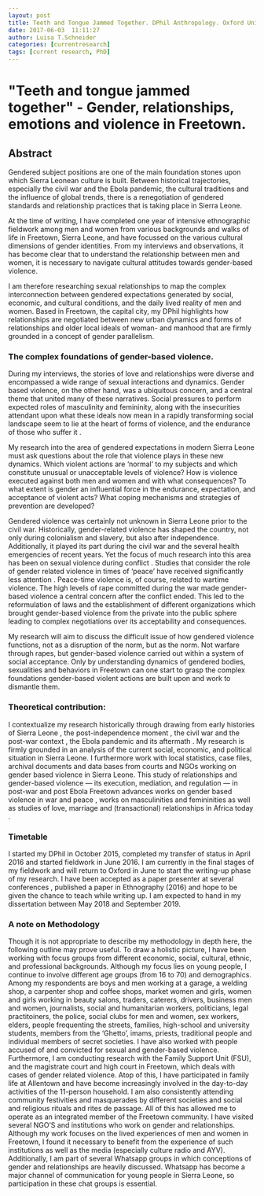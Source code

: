 ```yaml
---
layout: post
title: Teeth and Tongue Jammed Together. DPhil Anthropology. Oxford University
date: 2017-06-03  11:11:27
author: Luisa T.Schneider
categories: [currentresearch]
tags: [current research, PhD]
---
```

# "Teeth and tongue jammed together" - Gender, relationships, emotions and violence in Freetown.

## Abstract

Gendered subject positions are one of the main foundation stones upon which Sierra Leonean culture is built. Between historical trajectories, especially the civil war and the Ebola pandemic, the cultural traditions and the influence of global trends, there is a renegotiation of gendered standards and relationship practices that is taking place in Sierra Leone.

At the time of writing, I have completed one year of intensive ethnographic fieldwork among men and women from various backgrounds and walks of life in Freetown, Sierra Leone, and have focussed on the various cultural dimensions of gender identities. From my interviews and observations, it has become clear that to understand the relationship between men and women, it is necessary to navigate cultural attitudes towards gender-based violence. 


I am therefore researching sexual relationships to map the complex interconnection between gendered expectations generated by social, economic, and cultural conditions, and the daily lived reality of men and women. Based in Freetown, the capital city, my DPhil highlights how relationships are negotiated between new urban dynamics and forms of relationships and older local ideals of woman- and manhood that are firmly grounded in a concept of gender parallelism.  


### The complex foundations of gender-based violence.


During my interviews, the stories of love and relationships were diverse and encompassed a wide range of sexual interactions and dynamics. Gender based violence, on the other hand, was a ubiquitous concern, and a central theme that united many of these narratives. Social pressures to perform expected roles of masculinity and femininity, along with the insecurities attendant upon what these ideals now mean in a rapidly transforming social landscape seem to lie at the heart of forms of violence, and the endurance of those who suffer it . 


My research into the area of gendered expectations in modern Sierra Leone must ask questions about the role that violence plays in these new dynamics. Which violent actions are ‘normal’ to my subjects and which constitute unusual or unacceptable levels of violence? How is violence executed against both men and women and with what consequences? To what extent is gender an influential force in the endurance, expectation, and acceptance of violent acts? What coping mechanisms and strategies of prevention are developed? 


Gendered violence was certainly not unknown in Sierra Leone prior to the civil war. Historically, gender-related violence has shaped the country, not only during colonialism and slavery, but also after independence. Additionally, it played its part during the civil war and the several health emergencies of recent years. Yet the focus of much research into this area has been on sexual violence during conflict . Studies that consider the role of gender related violence in times of ‘peace’ have received significantly less attention .
Peace-time violence is, of course, related to wartime violence. The high levels of rape committed during the war made gender-based violence a central concern after the conflict ended. This led to the reformulation of laws and the establishment of different organizations which brought gender-based violence from the private into the public sphere leading to complex negotiations over its acceptability and consequences. 


My research will aim to discuss the difficult issue of how gendered violence functions, not as a disruption of the norm, but as the norm. Not warfare through rapes, but gender-based violence carried out within a system of social acceptance. Only by understanding dynamics of gendered bodies, sexualities and behaviors in Freetown can one start to grasp the complex foundations gender-based violent actions are built upon and work to dismantle them.


### Theoretical contribution:

I contextualize my research historically through drawing from early histories of Sierra Leone , the post-independence moment , the civil war and the post-war context , the Ebola pandemic and its aftermath . My research is firmly grounded in an analysis of the current social, economic, and political situation in Sierra Leone. I furthermore work with local statistics, case files, archival documents and data bases from courts and NGOs working on gender based violence in Sierra Leone.
This study of relationships and gender-based violence — its execution, mediation, and regulation —  in post-war and post Ebola Freetown advances works on gender based violence in war and peace , works on masculinities and femininities  as well as studies of love, marriage and (transactional) relationships in Africa today .


### Timetable


I started my DPhil in October 2015, completed my transfer of status in April 2016 and started fieldwork in June 2016. I am currently in the final stages of my fieldwork and will return to Oxford in June to start the writing-up phase of my research. I have been accepted as a paper presenter at several conferences , published a paper in Ethnography (2016) and hope to be given the chance to teach while writing up. I am expected to hand in my dissertation between May 2018 and September 2019.

### A note on Methodology


Though it is not appropriate to describe my methodology in depth here, the following outline may prove useful.
To draw a holistic picture, I have been working with focus groups from different economic, social, cultural, ethnic, and professional backgrounds. Although my focus lies on young people, I continue to involve different age groups (from 16 to 70) and demographics. Among my respondents are boys and men working at a garage, a welding shop, a carpenter shop and coffee shops, market women and girls, women and girls working in beauty salons, traders, caterers, drivers, business men and women, journalists, social and humanitarian workers, politicians, legal practitoiners, the police, social clubs for men and women, sex workers, elders, people frequenting the streets, families, high-school and university students, members from the ‘Ghetto’, imams, priests, traditional people and individual members of secret societies. I have also worked with people accused of and convicted for sexual and gender-based violence.
Furthermore, I am conducting research with the Family Support Unit (FSU), and the magistrate court and high court in Freetown, which deals with cases of gender related violence. Atop of this, I have participated in family life at Allentown and have become increasingly involved in the day-to-day activities of the 11-person household. I am also consistently attending community festivities and masquerades by different societies and social and religious rituals and rites de passage. All of this has allowed me to operate as an integrated member of the Freetown community. 
I have visited several NGO’S and institutions who work on gender and relationships. Although my work focuses on the lived experiences of men and women in Freetown, I found it necessary to benefit from the experience of such institutions as well as the media (especially culture radio and AYV). Additionally, I am part of several Whatsapp groups in which conceptions of gender and relationships are heavily discussed. Whatsapp has become a major channel of communication for young people in Sierra Leone, so participation in these chat groups is essential.
